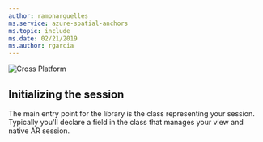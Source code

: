 ```yaml
---
author: ramonarguelles
ms.service: azure-spatial-anchors
ms.topic: include
ms.date: 02/21/2019
ms.author: rgarcia
---
```

![Cross Platform](./media/spatial-anchors-azure-concepts/PlaceAnchor.gif)

## Initializing the session

The main entry point for the library is the class representing your session. Typically you'll declare a field in the class that manages your view and native AR session.
